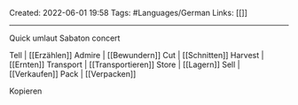 Created: 2022-06-01 19:58
Tags: #Languages/German 
Links: [[]]
___
Quick  umlaut
Sabaton concert

Tell | [[Erzählen]]
Admire | [[Bewundern]]
Cut | [[Schnitten]]
Harvest | [[Ernten]]
Transport | [[Transportieren]]
Store | [[Lagern]]
Sell | [[Verkaufen]]
Pack | [[Verpacken]]


Kopieren
